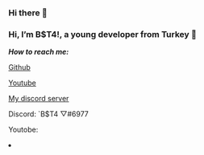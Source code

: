 ### Hi there 👋

### Hi, I’m B$T4!, a young developer from Turkey 🚀

***How to reach me:***

[Github](https://github.com/beT4w)

[Youtube](https://www.youtube.com/channel/UCl1UN9W3Tltin3fuSlyefmg)

[My discord server](https://discord.gg/58UAMVJTSH)

Discord: `B$T4 ▽#6977

Youtobe: 

<!--
**beT4w/beT4w** is a ✨ _special_ ✨ repository because its `README.md` (this file) appears on your GitHub profile.



Here are some ideas to get you started:

- 🔭 I’m currently working on ...
- 🌱 I’m currently learning ...
- 👯 I’m looking to collaborate on ...
- 🤔 I’m looking for help with ...
- 💬 Ask me about ...
- 📫 How to reach me: ...
- 😄 Pronouns: ...
- ⚡ Fun fact: ...
-->    <li>     </li>
